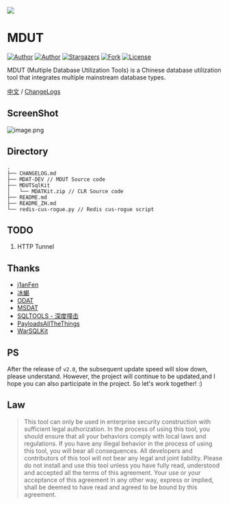![](https://i.loli.net/2021/05/10/bX6FP4shupnBoDJ.png)
# MDUT
[![Author](https://img.shields.io/badge/author-Ch1ng-red.svg?style=flat-square)](https://github.com/ch1ngg)
[![Author](https://img.shields.io/badge/author-j1anFen-red.svg?style=flat-square)](https://github.com/j1anFen)
[![Stargazers](https://img.shields.io/github/stars/SafeGroceryStore/MDUT.svg?style=flat-square)](https://github.com/SafeGroceryStore/MDUT/stargazers)
[![Fork](https://img.shields.io/github/forks/SafeGroceryStore/MDUT.svg?style=flat-square)](https://github.com/SafeGroceryStore/MDUT/ork)
[![License](https://img.shields.io/github/license/SafeGroceryStore/MDUT.svg?style=flat-square)](https://github.com/SafeGroceryStore/MDUT/blob/main/LICENSE)

MDUT (Multiple Database Utilization Tools) is a Chinese database utilization tool that integrates multiple mainstream database types.

[中文](./README_ZH.md) / [ChangeLogs](./CHANGELOG.md)
## ScreenShot
![image.png](https://i.loli.net/2021/05/11/c1M6YqZNAOnjmfp.png)

## Directory
```
.
├── CHANGELOG.md
├── MDAT-DEV // MDUT Source code
├── MDUTSqlKit
│   └── MDATKit.zip // CLR Source code
├── README.md
├── README_ZH.md
└── redis-cus-rogue.py // Redis cus-rogue script
```


## TODO
1. HTTP Tunnel

## Thanks
* [j1anFen](https://jianfensec.com/)
* [冰蝎](https://github.com/rebeyond/Behinder)
* [ODAT](https://github.com/quentinhardy/odat)
* [MSDAT](https://github.com/quentinhardy/msdat)
* [SQLTOOLS - 深度撞击]()
* [PayloadsAllTheThings](https://github.com/swisskyrepo/PayloadsAllTheThings)
* [WarSQLKit](https://github.com/mindspoof/MSSQL-Fileless-Rootkit-WarSQLKit)

## PS
After the release of `v2.0`, the subsequent update speed will slow down, please understand. However, the project will continue to be updated,and I hope you can also participate in the project. So let's work together! :)

## Law
> This tool can only be used in enterprise security construction with sufficient legal authorization. In the process of using this tool, you should ensure that all your behaviors comply with local laws and regulations. If you have any illegal behavior in the process of using this tool, you will bear all consequences. All developers and contributors of this tool will not bear any legal and joint liability. Please do not install and use this tool unless you have fully read, understood and accepted all the terms of this agreement. Your use or your acceptance of this agreement in any other way, express or implied, shall be deemed to have read and agreed to be bound by this agreement.